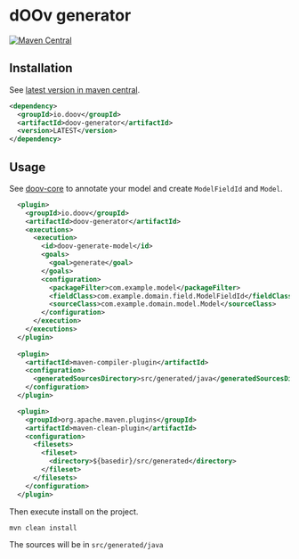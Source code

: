 # dOOv generator

[![Maven Central](https://maven-badges.herokuapp.com/maven-central/io.doov/doov-generator/badge.svg)](https://maven-badges.herokuapp.com/maven-central/io.doov/doov-generator)

## Installation

See [latest version in maven central](https://repo1.maven.org/maven2/io/doov).

```xml
<dependency>
  <groupId>io.doov</groupId>
  <artifactId>doov-generator</artifactId>
  <version>LATEST</version>
</dependency>
```

## Usage

See [doov-core](../assertions) to annotate your model and create ```ModelFieldId``` and ```Model```.

```xml
  <plugin>
    <groupId>io.doov</groupId>
    <artifactId>doov-generator</artifactId>
    <executions>
      <execution>
        <id>doov-generate-model</id>
        <goals>
          <goal>generate</goal>
        </goals>
        <configuration>
          <packageFilter>com.example.model</packageFilter>
          <fieldClass>com.example.domain.field.ModelFieldId</fieldClass>
          <sourceClass>com.example.domain.model.Model</sourceClass>
        </configuration>
      </execution>
    </executions>
  </plugin>
  
  <plugin>
    <artifactId>maven-compiler-plugin</artifactId>
    <configuration>
      <generatedSourcesDirectory>src/generated/java</generatedSourcesDirectory>
    </configuration>
  </plugin>

  <plugin>
    <groupId>org.apache.maven.plugins</groupId>
    <artifactId>maven-clean-plugin</artifactId>
    <configuration>
      <filesets>
        <fileset>
          <directory>${basedir}/src/generated</directory>
        </fileset>
      </filesets>
    </configuration>
  </plugin>

```

Then execute install on the project.

```bash
mvn clean install
```

The sources will be in `src/generated/java`
